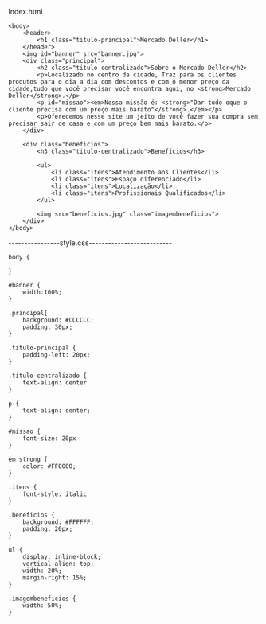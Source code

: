 Index.html

<!DOCTYPE html>
<html lang="pt-br">
	<head>
		<meta charset="UTF-8">
		<title>Mercado Deller</title>
		<link rel="stylesheet" href="style.css">
	</head>

	<body>
		<header>
			<h1 class="titulo-principal">Mercado Deller</h1>
		</header>
		<img id="banner" src="banner.jpg">
		<div class="principal">
			<h2 class="titulo-centralizado">Sobre o Mercado Deller</h2>
            <p>Localizado no centro da cidade, Traz para os clientes produtos para o dia a dia com descontos e com o menor preço da cidade,tudo que você precisar você encontra aqui, no <strong>Mercado Deller</strong>.</p>
            <p id="missao"><em>Nossa missão é: <strong>"Dar tudo oque o cliente precisa com um preço mais barato"</strong>.</em></p>
            <p>Oferecemos nesse site um jeito de você fazer sua compra sem precisar sair de casa e com um preço bem mais barato.</p>
		</div>

		<div class="beneficios">
			<h3 class="titulo-centralizado">Benefícios</h3>

			<ul>
				<li class="itens">Atendimento aos Clientes</li>
				<li class="itens">Espaço diferenciado</li>
				<li class="itens">Localização</li>
				<li class="itens">Profissionais Qualificados</li>
			</ul>

			<img src="beneficios.jpg" class="imagembeneficios">
		</div>
	</body>
</html>

----------------style.css--------------------------


    body {
	
    }
    
    #banner {
        width:100%;
    }
    
    .principal{
        background: #CCCCCC;
        padding: 30px;
    }
    
    .titulo-principal {
        padding-left: 20px;
    }
    
    .titulo-centralizado {
        text-align: center
    }
    
    p {
        text-align: center;
    }
    
    #missao {
        font-size: 20px
    }
    
    em strong {
        color: #FF0000;
    }
    
    .itens {
        font-style: italic
    }
    
    .beneficios {
        background: #FFFFFF;
        padding: 20px;
    }
    
    ul {
        display: inline-block;
        vertical-align: top;
        width: 20%;
        margin-right: 15%;
    }
    
    .imagembeneficios {
        width: 50%;
    }
